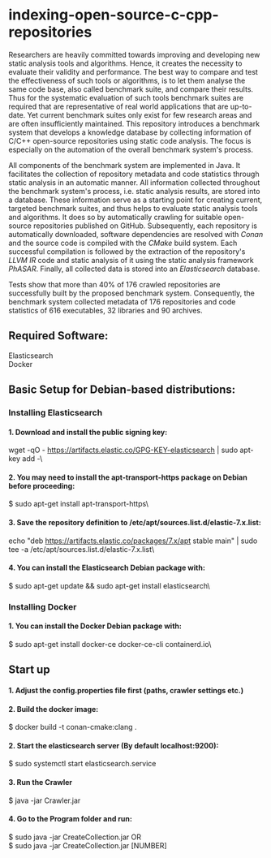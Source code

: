 # indexing-open-source-c-cpp-repositories
Researchers are heavily committed towards improving and developing new static analysis tools and algorithms.
Hence, it creates the necessity to evaluate their validity and performance. The best way to compare and test the effectiveness of such tools or algorithms, is to let them analyse the same code base, also called benchmark suite, and compare their results. Thus for the systematic evaluation of such tools benchmark suites are required that are representative of real world applications that are up-to-date. Yet current benchmark suites only exist for few research areas and are often insufficiently maintained.
This repository introduces a benchmark system that develops a knowledge database by collecting information of C/C++ open-source repositories using static code analysis. The focus is especially on the automation of the overall benchmark system's process.

All components of the benchmark system are implemented in Java. It facilitates the collection of repository metadata and code statistics through static analysis in an automatic manner. All information collected throughout the benchmark system's process, i.e. static analysis results, are stored into a database. These information serve as a starting point for creating current, targeted benchmark suites, and thus helps to evaluate static analysis tools and algorithms. It does so by automatically crawling for suitable open-source repositories published on GitHub. Subsequently, each repository is automatically downloaded, software dependencies are resolved with *Conan* and the source code is compiled with the *CMake* build system. Each successful compilation is followed by the extraction of the repository's *LLVM IR* code and static analysis of it using the static analysis framework *PhASAR*. Finally, all collected data is stored into an *Elasticsearch* database.

Tests show that more than 40\% of 176 crawled repositories are successfully built by the proposed benchmark system.  Consequently, the benchmark system collected metadata of 176 repositories and code statistics of 616 executables, 32 libraries and 90 archives.

## Required Software:
Elasticsearch\
Docker
## Basic Setup for Debian-based distributions:
### Installing Elasticsearch
#### 1. Download and install the public signing key:
wget -qO - https://artifacts.elastic.co/GPG-KEY-elasticsearch | sudo apt-key add -\

#### 2. You may need to install the apt-transport-https package on Debian before proceeding:
$ sudo apt-get install apt-transport-https\

#### 3. Save the repository definition to /etc/apt/sources.list.d/elastic-7.x.list:
echo "deb https://artifacts.elastic.co/packages/7.x/apt stable main" | sudo tee -a /etc/apt/sources.list.d/elastic-7.x.list\

#### 4. You can install the Elasticsearch Debian package with:
$ sudo apt-get update && sudo apt-get install elasticsearch\

### Installing Docker
#### 1. You can install the Docker Debian package with:
$ sudo apt-get install docker-ce docker-ce-cli containerd.io\

## Start up
#### 1. Adjust the config.properties file first (paths, crawler settings etc.)

#### 2. Build the docker image:
$ docker build -t conan-cmake:clang .

#### 2. Start the elasticsearch server (By default localhost:9200):
$ sudo systemctl start elasticsearch.service

#### 3. Run the Crawler
$ java -jar Crawler.jar

#### 4. Go to the Program folder and run:
$ sudo java -jar CreateCollection.jar
OR\
$ sudo java -jar CreateCollection.jar [NUMBER]
